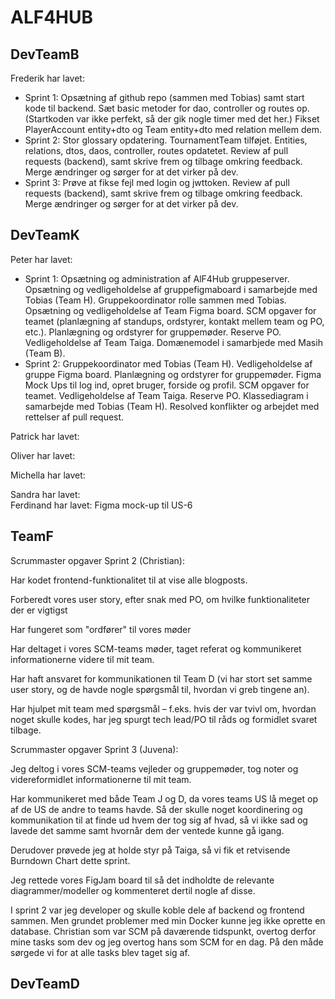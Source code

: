 # ALF4HUB

## DevTeamB
Frederik har lavet:
- Sprint 1:
  Opsætning af github repo (sammen med Tobias) samt start kode til backend. 
  Sæt basic metoder for dao, controller og routes op. (Startkoden var ikke perfekt, så der gik nogle timer med det her.) 
  Fikset PlayerAccount entity+dto og Team entity+dto med relation mellem dem.
- Sprint 2:
  Stor glossary opdatering. 
  TournamentTeam tilføjet. Entities, relations, dtos, daos, controller, routes opdatetet. 
  Review af pull requests (backend), samt skrive frem og tilbage omkring feedback. 
  Merge ændringer og sørger for at det virker på dev.
- Sprint 3:
  Prøve at fikse fejl med login og jwttoken. 
  Review af pull requests (backend), samt skrive frem og tilbage omkring feedback. 
  Merge ændringer og sørger for at det virker på dev.

## DevTeamK
Peter har lavet:
- Sprint 1: Opsætning og administration af AlF4Hub gruppeserver. Opsætning og vedligeholdelse af gruppefigmaboard i samarbejde med Tobias (Team H). Gruppekoordinator rolle sammen med Tobias. Opsætning og vedligeholdelse af Team Figma board. SCM opgaver for teamet (planlægning af standups, ordstyrer, kontakt mellem team og PO, etc.). Planlægning og ordstyrer for gruppemøder. Reserve PO. Vedligeholdelse af Team Taiga. Domænemodel i samarbjede med Masih (Team B).
- Sprint 2: Gruppekoordinator med Tobias (Team H). Vedligeholdelse af gruppe Figma board. Planlægning og ordstyrer for gruppemøder. Figma Mock Ups til log ind, opret bruger, forside og profil. SCM opgaver for teamet. Vedligeholdelse af Team Taiga. Reserve PO. Klassediagram i samarbejde med Tobias (Team H). Resolved konflikter og arbejdet med rettelser af pull request.
  
Patrick har lavet:

Oliver har lavet:

Michella har lavet:

Sandra har lavet:  
Ferdinand har lavet: Figma mock-up  til US-6

## TeamF
Scrummaster opgaver Sprint 2 (Christian):

Har kodet frontend-funktionalitet til at vise alle blogposts.

Forberedt vores user story, efter snak med PO, om hvilke funktionaliteter der er vigtigst

Har fungeret som "ordfører" til vores møder

Har deltaget i vores SCM-teams møder, taget referat og kommunikeret informationerne videre til mit team.

Har haft ansvaret for kommunikationen til Team D (vi har stort set samme user story, og de havde nogle spørgsmål til, hvordan vi greb tingene an).

Har hjulpet mit team med spørgsmål – f.eks. hvis der var tvivl om, hvordan noget skulle kodes, har jeg spurgt tech lead/PO til råds og formidlet svaret tilbage.


Scrummaster opgaver Sprint 3 (Juvena):

Jeg deltog i vores SCM-teams vejleder og gruppemøder, tog noter og videreformidlet informationerne til mit team. 

Har kommunikeret med både Team J og D, da vores teams US lå meget op af de US de andre to teams havde. Så der skulle noget koordinering og kommunikation til at finde ud hvem der tog sig af hvad, så vi ikke sad og lavede det samme samt hvornår dem der ventede kunne gå igang. 

Derudover prøvede jeg at holde styr på Taiga, så vi fik et retvisende Burndown Chart dette sprint. 

Jeg rettede vores FigJam board til så det indholdte de relevante diagrammer/modeller og kommenteret dertil nogle af disse. 

I sprint 2 var jeg developer og skulle koble dele af backend og frontend sammen. Men grundet problemer med min Docker kunne jeg ikke oprette en database. 
Christian som var SCM på daværende tidspunkt, overtog derfor mine tasks som dev og jeg overtog hans som SCM for en dag. På den måde sørgede vi for at alle tasks blev taget sig af. 

## DevTeamD
